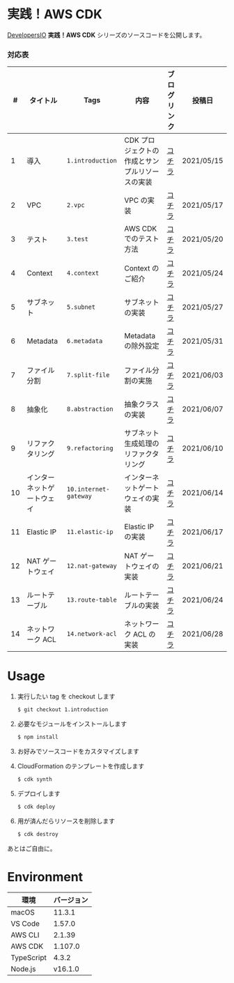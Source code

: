 # 実践！AWS CDK

[DevelopersIO](https://dev.classmethod.jp) **実践！AWS CDK** シリーズのソースコードを公開します。

### 対応表

| # | タイトル | Tags | 内容 | ブログリンク | 投稿日 |
| --- | --- | --- | --- | --- | --- |
| 1 | 導入 | `1.introduction` | CDK プロジェクトの作成とサンプルリソースの実装 | [コチラ](https://dev.classmethod.jp/articles/cdk-practice-1-introduction/) | 2021/05/15 |
| 2 | VPC | `2.vpc` | VPC の実装 | [コチラ](https://dev.classmethod.jp/articles/cdk-practice-2-vpc/) | 2021/05/17 |
| 3 | テスト | `3.test` | AWS CDK でのテスト方法 | [コチラ](https://dev.classmethod.jp/articles/cdk-practice-3-test/) | 2021/05/20 |
| 4 | Context | `4.context` | Context のご紹介 | [コチラ](https://dev.classmethod.jp/articles/cdk-practice-4-context/) | 2021/05/24 |
| 5 | サブネット | `5.subnet` | サブネットの実装 | [コチラ](https://dev.classmethod.jp/articles/cdk-practice-5-subnet/) | 2021/05/27 |
| 6 | Metadata | `6.metadata` | Metadata の除外設定 | [コチラ](https://dev.classmethod.jp/articles/cdk-practice-6-metadata/) | 2021/05/31 |
| 7 | ファイル分割 | `7.split-file` | ファイル分割の実施 | [コチラ](https://dev.classmethod.jp/articles/cdk-practice-7-split-file/) | 2021/06/03 |
| 8 | 抽象化 | `8.abstraction` | 抽象クラスの実装 | [コチラ](https://dev.classmethod.jp/articles/cdk-practice-8-abstraction/) | 2021/06/07 |
| 9 | リファクタリング | `9.refactoring` | サブネット生成処理のリファクタリング | [コチラ](https://dev.classmethod.jp/articles/cdk-practice-9-refactoring/) | 2021/06/10 |
| 10 | インターネットゲートウェイ | `10.internet-gateway` | インターネットゲートウェイの実装 | [コチラ](https://dev.classmethod.jp/articles/cdk-practice-10-internet-gateway/) | 2021/06/14 |
| 11 | Elastic IP | `11.elastic-ip` | Elastic IP の実装 | [コチラ](https://dev.classmethod.jp/articles/cdk-practice-11-elastic-ip/) | 2021/06/17 |
| 12 | NAT ゲートウェイ | `12.nat-gateway` | NAT ゲートウェイの実装 | [コチラ](https://dev.classmethod.jp/articles/cdk-practice-12-nat-gateway/) | 2021/06/21 |
| 13 | ルートテーブル | `13.route-table` | ルートテーブルの実装 | [コチラ](https://dev.classmethod.jp/articles/cdk-practice-13-route-table/) | 2021/06/24 |
| 14 | ネットワーク ACL | `14.network-acl` | ネットワーク ACL の実装 | [コチラ](https://dev.classmethod.jp/articles/cdk-practice-14-network-acl/) | 2021/06/28 |

# Usage

1. 実行したい tag を checkout します

    ``` bash
    $ git checkout 1.introduction
    ```

1. 必要なモジュールをインストールします

    ``` bash
    $ npm install
    ```

1. お好みでソースコードをカスタマイズします
1. CloudFormation のテンプレートを作成します

    ``` bash
    $ cdk synth
    ```

1. デプロイします

    ``` bash
    $ cdk deploy
    ```

1. 用が済んだらリソースを削除します

    ``` bash
    $ cdk destroy
    ```

あとはご自由に。

# Environment

| 環境 | バージョン |
| --- | --- |
| macOS | 11.3.1 |
| VS Code | 1.57.0 |
| AWS CLI | 2.1.39 |
| AWS CDK | 1.107.0 |
| TypeScript | 4.3.2 |
| Node.js | v16.1.0 |
